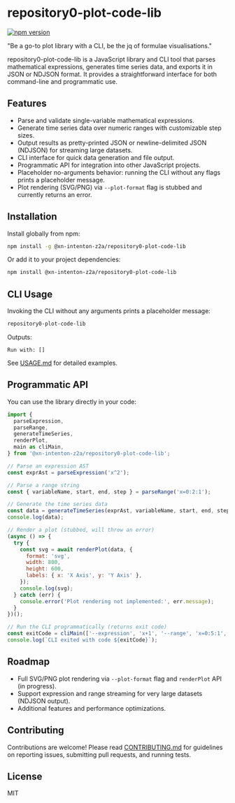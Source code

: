 # repository0-plot-code-lib

[![npm version](https://img.shields.io/npm/v/@xn-intenton-z2a/repository0-plot-code-lib)](https://www.npmjs.com/package/@xn-intenton-z2a/repository0-plot-code-lib)

"Be a go-to plot library with a CLI, be the jq of formulae visualisations."

repository0-plot-code-lib is a JavaScript library and CLI tool that parses mathematical expressions, generates time series data, and exports it in JSON or NDJSON format. It provides a straightforward interface for both command-line and programmatic use.

## Features

- Parse and validate single-variable mathematical expressions.
- Generate time series data over numeric ranges with customizable step sizes.
- Output results as pretty-printed JSON or newline-delimited JSON (NDJSON) for streaming large datasets.
- CLI interface for quick data generation and file output.
- Programmatic API for integration into other JavaScript projects.
- Placeholder no-arguments behavior: running the CLI without any flags prints a placeholder message.
- Plot rendering (SVG/PNG) via `--plot-format` flag is stubbed and currently returns an error.

## Installation

Install globally from npm:

```bash
npm install -g @xn-intenton-z2a/repository0-plot-code-lib
```

Or add it to your project dependencies:

```bash
npm install @xn-intenton-z2a/repository0-plot-code-lib
```

## CLI Usage

Invoking the CLI without any arguments prints a placeholder message:

```bash
repository0-plot-code-lib
```
Outputs:
```
Run with: []
```

See [USAGE.md](USAGE.md) for detailed examples.

## Programmatic API

You can use the library directly in your code:

```js
import {
  parseExpression,
  parseRange,
  generateTimeSeries,
  renderPlot,
  main as cliMain,
} from '@xn-intenton-z2a/repository0-plot-code-lib';

// Parse an expression AST
const exprAst = parseExpression('x^2');

// Parse a range string
const { variableName, start, end, step } = parseRange('x=0:2:1');

// Generate the time series data
const data = generateTimeSeries(exprAst, variableName, start, end, step);
console.log(data);

// Render a plot (stubbed, will throw an error)
(async () => {
  try {
    const svg = await renderPlot(data, {
      format: 'svg',
      width: 800,
      height: 600,
      labels: { x: 'X Axis', y: 'Y Axis' },
    });
    console.log(svg);
  } catch (err) {
    console.error('Plot rendering not implemented:', err.message);
  }
})();

// Run the CLI programmatically (returns exit code)
const exitCode = cliMain(['--expression', 'x+1', '--range', 'x=0:5:1', '--format', 'ndjson']);
console.log(`CLI exited with code ${exitCode}`);
```

## Roadmap

- Full SVG/PNG plot rendering via `--plot-format` flag and `renderPlot` API (in progress).
- Support expression and range streaming for very large datasets (NDJSON output).
- Additional features and performance optimizations.

## Contributing

Contributions are welcome! Please read [CONTRIBUTING.md](CONTRIBUTING.md) for guidelines on reporting issues, submitting pull requests, and running tests.

## License

MIT